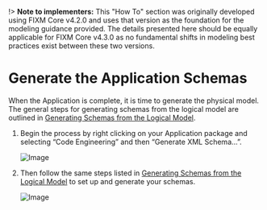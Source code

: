 !> **Note to implementers:** This "How To" section was originally developed using FIXM Core v4.2.0 and uses that version as the foundation for the modeling guidance provided. The details presented here should be equally applicable for FIXM Core v4.3.0 as no fundamental shifts in modeling best practices exist between these two versions.

# Generate the Application Schemas

When the Application is complete, it is time to generate the physical
model. The general steps for generating schemas from the logical model
are outlined in [Generating Schemas from the Logical Model](/how-to-generate-xml-schemas/generating-schemas-from-the-logical-model).

1. Begin the process by right clicking on your Application package and
    selecting “Code Engineering” and then “Generate XML Schema…”.

    ![Image](.//media/image195.png)

2. Then follow the same steps listed in [Generating Schemas from the Logical Model](/how-to-generate-xml-schemas/generating-schemas-from-the-logical-model) to set up and
    generate your schemas.

    ![Image](.//media/image196.png)

